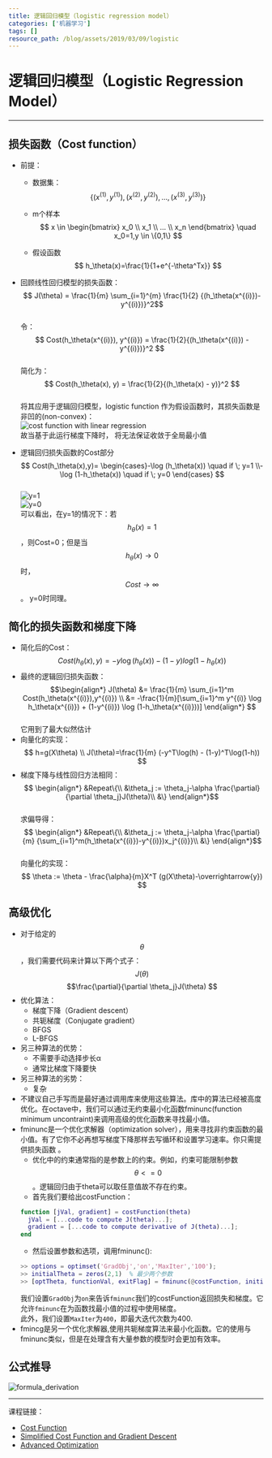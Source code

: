 ```yaml
---
title: 逻辑回归模型（logistic regression model）
categories: ['机器学习']
tags: []
resource_path: /blog/assets/2019/03/09/logistic
---
```


<script type="text/javascript" async src="https://cdn.mathjax.org/mathjax/latest/MathJax.js?config=TeX-MML-AM_CHTML"> </script>

逻辑回归模型（Logistic Regression Model）
===

---

损失函数（Cost function）
---

* 前提：
  * 数据集：
    $$ \{ (x^{(1)},y^{(1)}), (x^{(2)},y^{(2)}) ,..., (x^{(3)},y^{(3)}) \}$$

  * m个样本
  $$ x \in
  \begin{bmatrix}
  x_0 \\ x_1 \\ ... \\ x_n
  \end{bmatrix} \quad x_0=1,y \in \{0,1\} $$
  * 假设函数
  $$ h_\theta(x)=\frac{1}{1+e^{-\theta^Tx}} $$

* 回顾线性回归模型的损失函数：  
  $$ J(\theta) = \frac{1}{m} \sum_{i=1}^{m} \frac{1}{2} {(h_\theta(x^{(i)})-y^{(i)})}^2$$  
  令：  
  $$ Cost(h_\theta(x^{(i)}), y^{(i)}) = \frac{1}{2}{(h_\theta(x^{(i)}) - y^{(i)})}^2 $$  
  简化为：  
  $$ Cost(h_\theta(x), y) = \frac{1}{2}{(h_\theta(x) - y)}^2 $$  
  将其应用于逻辑回归模型，logistic function 作为假设函数时，其损失函数是非凹的(non-convex)：    
  ![cost function with linear regression]({{page.resource_path}}/cost_linear.png
   "cost function with linear regression")  
  故当基于此运行梯度下降时， 将无法保证收敛于全局最小值

* 逻辑回归损失函数的Cost部分  
  $$ Cost(h_\theta(x),y)=
  \begin{cases}-\log (h_\theta(x)) \quad if \; y=1 \\- \log (1-h_\theta(x)) \quad if \; y=0
  \end{cases} $$  
  ![y=1]({{page.resource_path}}/y=1.png)  
  ![y=0]({{page.resource_path}}/y=0.png)  
  可以看出，在y=1的情况下：若 $$ h_\theta(x)=1 $$ ，则Cost=0；但是当 $$h_\theta(x) \to 0$$  时，$$ Cost \to \infty $$ 。 y=0时同理。

简化的损失函数和梯度下降
---

* 简化后的Cost：  
  $$ Cost(h_\theta(x), y)=-y\log(h_\theta(x)) - (1-y)log(1-h_\theta(x)) $$
* 最终的逻辑回归损失函数：  
  $$\begin{align*}
  J(\theta)
  &= \frac{1}{m} \sum_{i=1}^m Cost(h_\theta(x^{(i)}),y^{(i)}) \\
  &= -\frac{1}{m}[\sum_{i=1}^m y^{(i)} \log h_\theta(x^{(i)}) + (1-y^{(i)}) \log (1-h_\theta(x^{(i)}))]
  \end{align*} $$  
  它用到了最大似然估计
* 向量化的实现：
  $$ h=g(X\theta) \\
  J(\theta)=\frac{1}{m} (-y^T\log(h) - (1-y)^T\log(1-h)) $$
* 梯度下降与线性回归方法相同：  
  $$
  \begin{align*}
  &Repeat\{\\
    &\theta_j := \theta_j-\alpha \frac{\partial}{\partial \theta_j}J(\theta)\\
  &\}
  \end{align*}$$  
  求偏导得：  
  $$
  \begin{align*}  
  &Repeat\{\\
    &\theta_j := \theta_j-\alpha \frac{\partial}{m}
    {\sum_{i=1}^m(h_\theta(x^{(i)})-y^{(i)})x_j^{(i)}}\\
  &\}
  \end{align*}$$  
  向量化的实现：  
  $$ \theta := \theta - \frac{\alpha}{m}X^T (g(X\theta)-\overrightarrow{y}) $$

高级优化
---

* 对于给定的$$\theta$$，我们需要代码来计算以下两个式子：  
  $$ J(\theta)$$
  $$\frac{\partial}{\partial \theta_j}J(\theta) $$
* 优化算法：
  * 梯度下降（Gradient descent）
  * 共轭梯度（Conjugate gradient）
  * BFGS
  * L-BFGS
* 另三种算法的优势：
  * 不需要手动选择步长α
  * 通常比梯度下降要快
* 另三种算法的劣势：
  * 复杂
* 不建议自己手写而是最好通过调用库来使用这些算法。库中的算法已经被高度优化。在octave中，我们可以通过无约束最小化函数fminunc(function minimum uncontraint)来调用高级的优化函数来寻找最小值。
* fminunc是一个优化求解器（optimization solver），用来寻找非约束函数的最小值。有了它你不必再想写梯度下降那样去写循环和设置学习速率。你只需提供损失函数  。
  * 优化中的约束通常指的是参数上的约束。例如，约束可能限制参数$$\theta <= 0$$。逻辑回归由于theta可以取任意值故不存在约束。
  * 首先我们要给出costFunction：  
  ```MATLAB
  function [jVal, gradient] = costFunction(theta)
    jVal = [...code to compute J(theta)...];
    gradient = [...code to compute derivative of J(theta)...];
  end
  ```  
  * 然后设置参数和选项，调用fminunc():  
  ```MATLAB
  >> options = optimset('GradObj','on','MaxIter','100');
  >> initialTheta = zeros(2,1)  % 最少两个参数
  >> [optTheta, functionVal, exitFlag] = fminunc(@costFunction, initialTheta, options)
  ```  
  我们设置```GradObj```为```on```来告诉```fminunc```我们的costFunction返回损失和梯度。它允许```fminunc```在为函数找最小值的过程中使用梯度。  
  此外，我们设置```MaxIter```为```400```，即最大迭代次数为400.
* fmincg是另一个优化求解器,使用共轭梯度算法来最小化函数。它的使用与fminunc类似，但是在处理含有大量参数的模型时会更加有效率。

公式推导
---

![formula_derivation]({{page.resource_path}}/formula_derivation.png)

- - -
课程链接：  
* [Cost Function](https://www.coursera.org/learn/machine-learning/lecture/1XG8G/cost-function)
* [Simplified Cost Function and Gradient Descent](https://www.coursera.org/learn/machine-learning/lecture/MtEaZ/simplified-cost-function-and-gradient-descent)
* [Advanced Optimization](https://www.coursera.org/learn/machine-learning/lecture/licwf/advanced-optimization)
